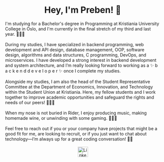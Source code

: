 <h1 id="heading" align="center">Hey, I'm Preben! 👋</h1>
I'm studying for a Bachelor's degree in Programming at Kristiania University College in Oslo, and I'm currently in the final stretch of my third and last year. 👨🏼‍🎓
<br>
<br>
During my studies, I have specialized in backend programming, web development and API design, database management, OOP, software design, algorithms and data structures, C programming, DevOps, and microservices. I have developed a strong interest in backend development and system architecture, and I’m really looking forward to working as a ✨ b a c k e n d   d e v e l o p e r ✨ once I complete my studies.
<br>
<br>
Alongside my studies, I am also the head of the Student Representative Committee at the Department of Economics, Innovation, and Technology within the Student Union at Kristiania. Here, my fellow students and I work together to improve academic opportunities and safeguard the rights and needs of our peers! 👨🏻‍⚖️
<br>
<br>
When my nose is not buried in Rider, I enjoy producing music, making homemade wine, or unwinding with some gaming. 🎸🍷👾
<br>
<br>
Feel free to reach out if you or your company have projects that might be a good fit for me, are looking to recruit, or if you just want to chat about technology—I’m always up for a great coding conversation! 🚀🤓
<br>
<br>
<div id="badges" align="center">
  <a href="https://www.linkedin.com/in/prebenohre/">
    <img height="33rem" src="https://img.shields.io/badge/LinkedIn-blue?style=for-the-badge&logo=linkedin&logoColor=white" alt="LinkedIn Badge"/>
  </a>
</div>



<!--
**prebenohre/prebenohre** is a ✨ _special_ ✨ repository because its `README.md` (this file) appears on your GitHub profile.

Here are some ideas to get you started:

- 🔭 I’m currently working on ...
- 🌱 I’m currently learning ...
- 👯 I’m looking to collaborate on ...
- 🤔 I’m looking for help with ...
- 💬 Ask me about ...
- 📫 How to reach me: ...
- 😄 Pronouns: ...
- ⚡ Fun fact: ...
-->
